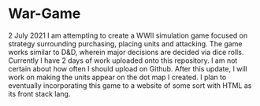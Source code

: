 # War-Game

2 July 2021
I am attempting to create a WWII simulation game focused on strategy surrounding purchasing, placing units and attacking. The game works similar to D&D, wherein major decisions are decided via dice rolls. Currently I have 2 days of work uploaded onto this repository. I am not certain about how often I should upload on Github. After this update, I will work on making the units appear on the dot map I created. I plan to eventually incorporating this game to a website of some sort with HTML as its front stack lang.
